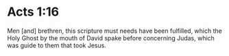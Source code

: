# Acts 1:16

Men [and] brethren, this scripture must needs have been fulfilled, which the Holy Ghost by the mouth of David spake before concerning Judas, which was guide to them that took Jesus.